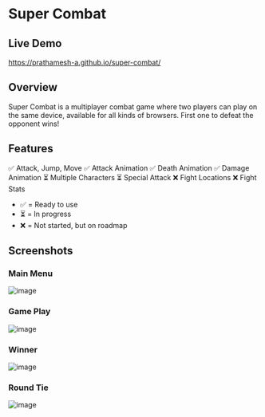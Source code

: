 # Super Combat

## Live Demo
https://prathamesh-a.github.io/super-combat/

## Overview
Super Combat is a multiplayer combat game where two players can play on the same device, available for all kinds of browsers. First one to defeat the opponent wins!

## Features
✅ Attack, Jump, Move
✅ Attack Animation
✅ Death Animation
✅ Damage Animation
⏳ Multiple Characters
⏳ Special Attack
❌ Fight Locations
❌ Fight Stats

- ✅ = Ready to use
- ⏳ = In progress
- ❌ = Not started, but on roadmap

## Screenshots
### Main Menu
![image](https://user-images.githubusercontent.com/89336149/165688427-9aa83d78-3865-4924-bdba-c5876dd4d1f7.png)

### Game Play
![image](https://user-images.githubusercontent.com/89336149/165685673-b852bf84-4e29-4e28-aad8-c4d87daaa4b6.png)

### Winner
![image](https://user-images.githubusercontent.com/89336149/165685752-799acf51-4c47-4948-87cb-fb2a23638976.png)

### Round Tie
![image](https://user-images.githubusercontent.com/89336149/165686080-b8956a1d-f299-42d0-9f49-b39dd61ba70e.png)


